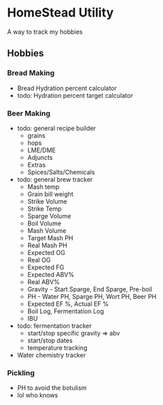 # HomeStead Utility
A way to track my hobbies

## Hobbies
### Bread Making
* Bread Hydration percent calculator
* todo: Hydration percent target calculator

### Beer Making
* todo: general recipe builder
    * grains
    * hops
    * LME/DME
    * Adjuncts
    * Extras
    * Spices/Salts/Chemicals
* todo: general brew tracker
    * Mash temp
    * Grain bill weight
    * Strike Volume
    * Strike Temp
    * Sparge Volume
    * Boil Volume
    * Mash Volume
    * Target Mash PH
    * Real Mash PH
    * Expected OG
    * Real OG
    * Expected FG
    * Expected ABV%
    * Real ABV%
    * Gravity - Start Sparge, End Sparge, Pre-boil
    * PH - Water PH, Sparge PH, Wort PH, Beer PH
    * Expected EF %, Actual EF %
    * Boil Log, Fermentation Log
    * IBU
* todo: fermentation tracker
    * start/stop specific gravity => abv
    * start/stop dates
    * temperature tracking
* Water chemistry tracker

### Pickling
* PH to avoid the botulism
* lol who knows